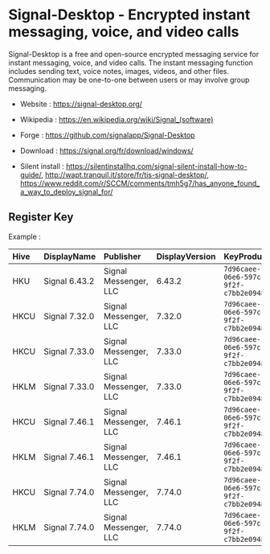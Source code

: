 # Signal-Desktop - Encrypted instant messaging, voice, and video calls

Signal-Desktop is a free and open-source encrypted messaging service for instant messaging, voice, and video calls.
The instant messaging function includes sending text, voice notes, images, videos, and other files.
Communication may be one-to-one between users or may involve group messaging.

* Website : https://signal-desktop.org/
* Wikipedia : https://en.wikipedia.org/wiki/Signal_(software)
* Forge : https://github.com/signalapp/Signal-Desktop

* Download : https://signal.org/fr/download/windows/
* Silent install : https://silentinstallhq.com/signal-silent-install-how-to-guide/,
  http://wapt.tranquil.it/store/fr/tis-signal-desktop/,
  https://www.reddit.com/r/SCCM/comments/tmh5g7/has_anyone_found_a_way_to_deploy_signal_for/


## Register Key

Example :

 | Hive | DisplayName | Publisher | DisplayVersion | KeyProduct | UninstallExe |
 |:---- |:----------- |:--------- |:-------------- |:---------- |:------------ |
 | HKU | Signal 6.43.2 | Signal Messenger, LLC | 6.43.2 | `7d96caee-06e6-597c-9f2f-c7bb2e0948b4` | `"C:\WINDOWS\system32\config\systemprofile\AppData\Local\Programs\signal-desktop\Uninstall Signal.exe" /currentuser` |
 | HKCU | Signal 7.32.0 | Signal Messenger, LLC | 7.32.0 | `7d96caee-06e6-597c-9f2f-c7bb2e0948b4` | `"C:\Users\XXXXX\AppData\Local\Programs\signal-desktop\Uninstall Signal.exe" /currentuser` |
 | HKCU | Signal 7.33.0 | Signal Messenger, LLC | 7.33.0 | `7d96caee-06e6-597c-9f2f-c7bb2e0948b4` | `"C:\Users\XXXXX\AppData\Local\Programs\signal-desktop\Uninstall Signal.exe" /currentuser` |
 | HKLM | Signal 7.33.0 | Signal Messenger, LLC | 7.33.0 | `7d96caee-06e6-597c-9f2f-c7bb2e0948b4` | `C:\ProgramData\signal-desktop\uninstall.bat` |
 | HKCU | Signal 7.46.1 | Signal Messenger, LLC | 7.46.1 | `7d96caee-06e6-597c-9f2f-c7bb2e0948b4` | `"C:\Users\XXXXX\AppData\Local\Programs\signal-desktop\Uninstall Signal.exe" /currentuser` |
 | HKLM | Signal 7.46.1 | Signal Messenger, LLC | 7.46.1 | `7d96caee-06e6-597c-9f2f-c7bb2e0948b4` | `C:\ProgramData\signal-desktop\uninstall.bat` |
 | HKCU | Signal 7.74.0 | Signal Messenger, LLC | 7.74.0 | `7d96caee-06e6-597c-9f2f-c7bb2e0948b4` | `"C:\Users\XXXXX\AppData\Local\Programs\signal-desktop\Uninstall Signal.exe" /currentuser` |
 | HKLM | Signal 7.74.0 | Signal Messenger, LLC | 7.74.0 | `7d96caee-06e6-597c-9f2f-c7bb2e0948b4` | `C:\ProgramData\signal-desktop\uninstall.bat` |
